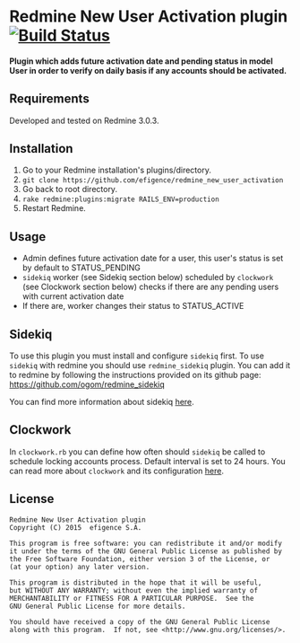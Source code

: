 # Redmine New User Activation plugin [![Build Status](https://travis-ci.org/efigence/redmine_new_user_activation.svg?branch=master)](https://travis-ci.org/efigence/redmine_new_user_activation)

#### Plugin which adds future activation date and pending status in model User in order to verify on daily basis if any accounts should be activated.

## Requirements

Developed and tested on Redmine 3.0.3.

## Installation

1. Go to your Redmine installation's plugins/directory.
2. `git clone https://github.com/efigence/redmine_new_user_activation`
3. Go back to root directory.
4. `rake redmine:plugins:migrate RAILS_ENV=production`
5. Restart Redmine.

## Usage

* Admin defines future activation date for a user, this user's status is set by default to STATUS_PENDING
* `sidekiq` worker (see Sidekiq section below) scheduled by `clockwork` (see Clockwork section below) checks if there are any pending users with current activation date
* If there are, worker changes their status to STATUS_ACTIVE

## Sidekiq

To use this plugin you must install and configure `sidekiq` first. To use `sidekiq` with redmine you should use `redmine_sidekiq` plugin. You can add it to redmine by following the instructions provided on its github page: https://github.com/ogom/redmine_sidekiq

You can find more information about sidekiq [here](https://github.com/mperham/sidekiq).

## Clockwork

In `clockwork.rb` you can define how often should `sidekiq` be called to schedule locking accounts process. Default interval is set to 24 hours. You can read more about `clockwork` and its configuration [here](https://github.com/tomykaira/clockwork).


## License

    Redmine New User Activation plugin
    Copyright (C) 2015  efigence S.A.

    This program is free software: you can redistribute it and/or modify
    it under the terms of the GNU General Public License as published by
    the Free Software Foundation, either version 3 of the License, or
    (at your option) any later version.

    This program is distributed in the hope that it will be useful,
    but WITHOUT ANY WARRANTY; without even the implied warranty of
    MERCHANTABILITY or FITNESS FOR A PARTICULAR PURPOSE.  See the
    GNU General Public License for more details.

    You should have received a copy of the GNU General Public License
    along with this program.  If not, see <http://www.gnu.org/licenses/>.
